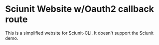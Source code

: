 # Sciunit Website w/Oauth2 callback route   

This is a simplified website for Sciunit-CLI. It doesn't support the Sciunit demo. 